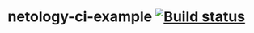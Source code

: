 # netology-ci-example [![Build status](https://ci.appveyor.com/api/projects/status/6dekaayw8vtvial1?svg=true)](https://ci.appveyor.com/project/dustyo-O/netology-ci-example)

